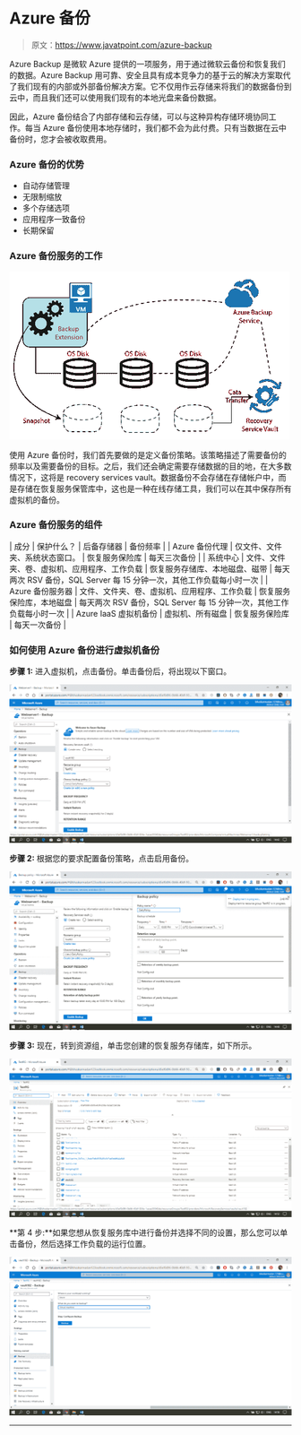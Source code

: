# Azure 备份

> 原文：<https://www.javatpoint.com/azure-backup>

Azure Backup 是微软 Azure 提供的一项服务，用于通过微软云备份和恢复我们的数据。Azure Backup 用可靠、安全且具有成本竞争力的基于云的解决方案取代了我们现有的内部或外部备份解决方案。它不仅用作云存储来将我们的数据备份到云中，而且我们还可以使用我们现有的本地光盘来备份数据。

因此，Azure 备份结合了内部存储和云存储，可以与这种异构存储环境协同工作。每当 Azure 备份使用本地存储时，我们都不会为此付费。只有当数据在云中备份时，您才会被收取费用。

### Azure 备份的优势

*   自动存储管理
*   无限制缩放
*   多个存储选项
*   应用程序一致备份
*   长期保留

### Azure 备份服务的工作

![Azure Backup](img/c320d001f879dd76448178efd405379b.png)

使用 Azure 备份时，我们首先要做的是定义备份策略。该策略描述了需要备份的频率以及需要备份的目标。之后，我们还会确定需要存储数据的目的地，在大多数情况下，这将是 recovery services vault。数据备份不会存储在存储帐户中，而是存储在恢复服务保管库中，这也是一种在线存储工具，我们可以在其中保存所有虚拟机的备份。

### Azure 备份服务的组件

| 成分 | 保护什么？ | 后备存储器 | 备份频率 |
| Azure 备份代理 | 仅文件、文件夹、系统状态窗口。 | 恢复服务保险库 | 每天三次备份 |
| 系统中心 | 文件、文件夹、卷、虚拟机、应用程序、工作负载 | 恢复服务存储库、本地磁盘、磁带 | 每天两次 RSV 备份，SQL Server 每 15 分钟一次，其他工作负载每小时一次 |
| Azure 备份服务器 | 文件、文件夹、卷、虚拟机、应用程序、工作负载 | 恢复服务保险库，本地磁盘 | 每天两次 RSV 备份，SQL Server 每 15 分钟一次，其他工作负载每小时一次 |
| Azure IaaS 虚拟机备份 | 虚拟机、所有磁盘 | 恢复服务保险库 | 每天一次备份 |

### 如何使用 Azure 备份进行虚拟机备份

**步骤 1:** 进入虚拟机，点击备份。单击备份后，将出现以下窗口。

![Azure Backup](img/a4164f5139017d5c6081cf95b76c9180.png)

**步骤 2:** 根据您的要求配置备份策略，点击启用备份。

![Azure Backup](img/b048d981841d5923d29a51fab05d9c6d.png)

**步骤 3:** 现在，转到资源组，单击您创建的恢复服务存储库，如下所示。

![Azure Backup](img/62d8063e0d3955161fa25b51038a7672.png)

**第 4 步:**如果您想从恢复服务库中进行备份并选择不同的设置，那么您可以单击备份，然后选择工作负载的运行位置。

![Azure Backup](img/816dadabfd46c68b1f384cf0a6814484.png)

* * *